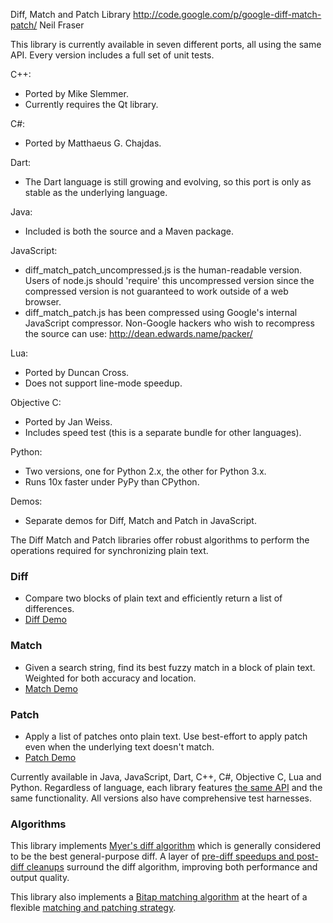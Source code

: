 Diff, Match and Patch Library
http://code.google.com/p/google-diff-match-patch/
Neil Fraser

This library is currently available in seven different ports, all using the same API.
Every version includes a full set of unit tests.

C++:
* Ported by Mike Slemmer.
* Currently requires the Qt library.

C#:
* Ported by Matthaeus G. Chajdas.

Dart:
* The Dart language is still growing and evolving, so this port is only as
  stable as the underlying language.

Java:
* Included is both the source and a Maven package.

JavaScript:
* diff_match_patch_uncompressed.js is the human-readable version.
  Users of node.js should 'require' this uncompressed version since the
  compressed version is not guaranteed to work outside of a web browser.
* diff_match_patch.js has been compressed using Google's internal JavaScript compressor.
  Non-Google hackers who wish to recompress the source can use:
  http://dean.edwards.name/packer/

Lua:
* Ported by Duncan Cross.
* Does not support line-mode speedup.

Objective C:
* Ported by Jan Weiss.
* Includes speed test (this is a separate bundle for other languages).

Python:
* Two versions, one for Python 2.x, the other for Python 3.x.
* Runs 10x faster under PyPy than CPython.

Demos:
* Separate demos for Diff, Match and Patch in JavaScript.


The Diff Match and Patch libraries offer robust algorithms to perform the operations required for synchronizing plain text.

### Diff
* Compare two blocks of plain text and efficiently return a list of differences.
* [Diff Demo](http://neil.fraser.name/software/diff_match_patch/svn/trunk/demos/demo_diff.html)

### Match
* Given a search string, find its best fuzzy match in a block of plain text.  Weighted for both accuracy and location.
* [Match Demo](http://neil.fraser.name/software/diff_match_patch/svn/trunk/demos/demo_match.html)

### Patch
* Apply a list of patches onto plain text. Use best-effort to apply patch even when the underlying text doesn&#x27;t match.
* [Patch Demo](http://neil.fraser.name/software/diff_match_patch/svn/trunk/demos/demo_patch.html)

Currently available in Java, JavaScript, Dart, C++, C#, Objective C, Lua and Python. Regardless of language, each library features [the same API](/p/google-diff-match-patch/wiki/API) and the same functionality. All versions also have comprehensive test harnesses.

### Algorithms

This library implements [Myer&#x27;s diff algorithm](http://neil.fraser.name/software/diff_match_patch/myers.pdf) which is generally considered to be the best general-purpose diff. A layer of [pre-diff speedups and post-diff cleanups](http://neil.fraser.name/writing/diff/) surround the diff algorithm, improving both performance and output quality.

This library also implements a [Bitap matching algorithm](http://neil.fraser.name/software/diff_match_patch/bitap.ps) at the heart of a flexible [matching and patching strategy](http://neil.fraser.name/writing/patch/).
